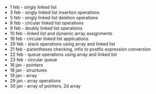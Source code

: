 - 1 feb - singly linked list
- 3 feb - singly linked list insertion operations
- 5 feb - singly linked list deletion operations
- 8 feb - circular linked list operations 
- 9 feb - doubly linked list operations
- 10 feb - linked list and dynamic array assignments
- 16 feb - circular linked list applications
- 20 feb - stack operations using array and linked list
- 21 feb - parentheses checking, infix to postfix expression conversion
- 22 feb - queue operations using array and linked list
- 23 feb - circular queue
- 16 jan - pointers
- 18 jan - structures
- 19 jan - array
- 29 jan - array operations
- 30 jan - array of pointers, 2d array
